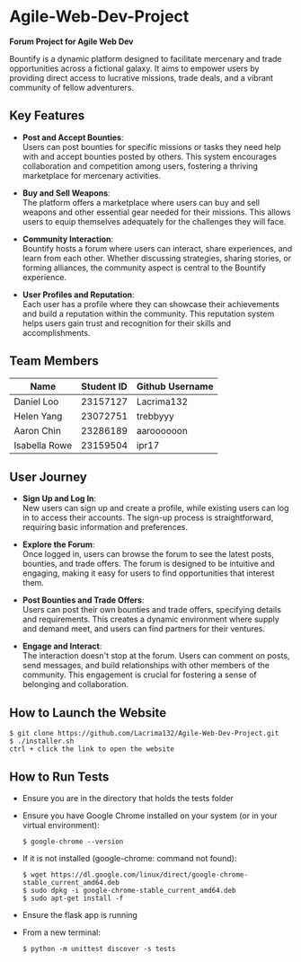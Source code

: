 # Agile-Web-Dev-Project

**Forum Project for Agile Web Dev**

Bountify is a dynamic platform designed to facilitate mercenary and trade opportunities across a fictional galaxy. It aims to empower users by providing direct access to lucrative missions, trade deals, and a vibrant community of fellow adventurers.

## Key Features

- **Post and Accept Bounties**:  
  Users can post bounties for specific missions or tasks they need help with and accept bounties posted by others. This system encourages collaboration and competition among users, fostering a thriving marketplace for mercenary activities.

- **Buy and Sell Weapons**:  
  The platform offers a marketplace where users can buy and sell weapons and other essential gear needed for their missions. This allows users to equip themselves adequately for the challenges they will face.

- **Community Interaction**:  
  Bountify hosts a forum where users can interact, share experiences, and learn from each other. Whether discussing strategies, sharing stories, or forming alliances, the community aspect is central to the Bountify experience.

- **User Profiles and Reputation**:  
  Each user has a profile where they can showcase their achievements and build a reputation within the community. This reputation system helps users gain trust and recognition for their skills and accomplishments.

## Team Members

|      Name      | Student ID |  Github Username |
|----------------|------------|------------------|
| Daniel Loo     | 23157127   | Lacrima132       |
| Helen Yang     | 23072751   | trebbyyy         |
| Aaron Chin     | 23286189   | aaroooooon       |
| Isabella Rowe  | 23159504   | ipr17            |


## User Journey

- **Sign Up and Log In**:  
  New users can sign up and create a profile, while existing users can log in to access their accounts. The sign-up process is straightforward, requiring basic information and preferences.

- **Explore the Forum**:  
  Once logged in, users can browse the forum to see the latest posts, bounties, and trade offers. The forum is designed to be intuitive and engaging, making it easy for users to find opportunities that interest them.

- **Post Bounties and Trade Offers**:  
  Users can post their own bounties and trade offers, specifying details and requirements. This creates a dynamic environment where supply and demand meet, and users can find partners for their ventures.

- **Engage and Interact**:  
  The interaction doesn't stop at the forum. Users can comment on posts, send messages, and build relationships with other members of the community. This engagement is crucial for fostering a sense of belonging and collaboration.

## How to Launch the Website

    $ git clone https://github.com/Lacrima132/Agile-Web-Dev-Project.git
    $ ./installer.sh
    ctrl + click the link to open the website

## How to Run Tests

- Ensure you are in the directory that holds the tests folder
- Ensure you have Google Chrome installed on your system (or in your virtual environment):

      $ google-chrome --version

- If it is not installed (google-chrome: command not found):

      $ wget https://dl.google.com/linux/direct/google-chrome-stable_current_amd64.deb
      $ sudo dpkg -i google-chrome-stable_current_amd64.deb
      $ sudo apt-get install -f

- Ensure the flask app is running 
- From a new terminal:

      $ python -m unittest discover -s tests